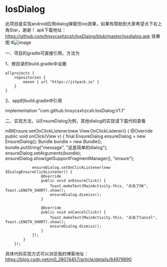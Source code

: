 # IosDialog
此项目是实现android应用dialog弹窗仿ios效果，如果有帮助到大家希望点下右上角Star，谢谢！
apk下载地址：https://github.com/hnsycsxhzcsh/IosDialog/blob/master/iosdialog.apk
效果图
#![image](https://github.com/hnsycsxhzcsh/IosDialog/blob/master/img/18tkr-gc4gb.gif)


一、项目的gradle可直接引用，方法为

1、根目录的build.gradle中设置

    allprojects {
        repositories {
            maven { url "https://jitpack.io" }
        }
    }

2、app的build.gradle中引用

implementation "com.github.hnsycsxhzcsh:IosDialog:V1.1"

二、实现方法，以EnsureDialog为例，其他dialog的实现请下载代码查看

mBtEnsure.setOnClickListener(new View.OnClickListener() {
            @Override
            public void onClick(View v) {
                final EnsureDialog ensureDialog = new EnsureDialog();
                Bundle bundle = new Bundle();
                bundle.putString("message", "这是简单的dialog");
                ensureDialog.setArguments(bundle);
                ensureDialog.show(getSupportFragmentManager(), "ensure");
 
                ensureDialog.setOnClickListener(new IDialogEnsureClickListener() {
                    @Override
                    public void onEnsureClick() {
                        Toast.makeText(MainActivity.this, "点击了OK", Toast.LENGTH_SHORT).show();
                        ensureDialog.dismiss();
                    }
 
                    @Override
                    public void onCancelClick() {
                        Toast.makeText(MainActivity.this, "点击了Cancel", Toast.LENGTH_SHORT).show();
                        ensureDialog.dismiss();
                    }
                });
            }
        });


具体代码实现方式可以浏览我的博客地址：
https://blog.csdn.net/m0_38074457/article/details/84979890
